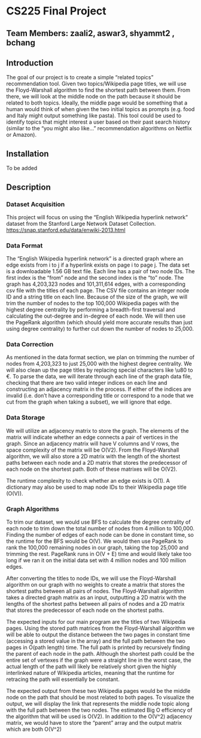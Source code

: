 # CS225 Final Project

## Team Members: zaali2, aswar3, shyammt2 , bchang

## Introduction

The goal of our project is to create a simple “related topics” recommendation tool. Given two topics/Wikipedia page titles, we will use the Floyd-Warshall algorithm to find the shortest path between them. From there, we will look at the middle node on the path because it should be related to both topics. Ideally, the middle page would be something that a human would think of when given the two initial topics as prompts (e.g. food and Italy might output something like pasta). This tool could be used to identify topics that might interest a user based on their past search history (similar to the “you might also like…” recommendation algorithms on Netflix or Amazon). 

## Installation
To be added

## Description
### Dataset Acquisition
This project will focus on using the “English Wikipedia hyperlink network” dataset from the Stanford Large Network Dataset Collection. 
https://snap.stanford.edu/data/enwiki-2013.html
### Data Format
The “English Wikipedia hyperlink network” is a directed graph where an edge exists from i to j if a hyperlink exists on page i to page j. 
The data set is a downloadable 1.56 GB text file. Each line has a pair of two node IDs. The first index is the “from” node and the second index is the “to” node. The graph has 4,203,323 nodes and 101,311,614 edges, with a corresponding csv file with the titles of each page. The CSV file contains an integer node ID and a string title on each line. Because of the size of the graph, we will trim the number of nodes to the top 100,000 Wikipedia pages with the highest degree centrality by performing a breadth-first traversal and calculating the out-degree and in-degree of each node. We will then use the PageRank algorithm (which should yield more accurate results than just using degree centrality) to further cut down the number of nodes to 25,000. 
### Data Correction
As mentioned in the data format section, we plan on trimming the number of nodes from 4,203,323 to just 25,000 with the highest degree centrality. We will also clean up the page titles by replacing special characters like \u80 to €. To parse the data, we will iterate through each line of the graph data file, checking that there are two valid integer indices on each line and constructing an adjacency matrix in the process. If either of the indices are invalid (i.e. don’t have a corresponding title or correspond to a node that we cut from the graph when taking a subset), we will ignore that edge. 
### Data Storage
We will utilize an adjacency matrix to store the graph. The elements of the matrix will indicate whether an edge connects a pair of vertices in the graph. Since an adjacency matrix will have V columns and V rows, the space complexity of the matrix will be O(V2). From the Floyd-Warshall algorithm, we will also store a 2D matrix with the length of the shortest paths between each node and a 2D matrix that stores the predecessor of each node on the shortest path. Both of these matrixes will be O(V2). 

The runtime complexity to check whether an edge exists is O(1). A dictionary may also be used to map node IDs to their Wikipedia page title (O(V)).
### Graph Algorithms
To trim our dataset, we would use BFS to calculate the degree centrality of each node to trim down the total number of nodes from 4 million to 100,000. Finding the number of edges of each node can be done in constant time, so the runtime for the BFS would be O(V). We would then use PageRank to rank the 100,000 remaining nodes in our graph, taking the top 25,000 and trimming the rest. PageRank runs in O(V + E) time and would likely take too long if we ran it on the initial data set with 4 million nodes and 100 million edges.

After converting the titles to node IDs, we will use the Floyd-Warshall algorithm on our graph with no weights to create a matrix that stores the shortest paths between all pairs of nodes. The Floyd-Warshall algorithm takes a directed graph matrix as an input, outputting a 2D matrix with the lengths of the shortest paths between all pairs of nodes and a 2D matrix that stores the predecessor of each node on the shortest paths. 

The expected inputs for our main program are the titles of two Wikipedia pages. Using the stored path matrices from the Floyd-Warshall algorithm we will be able to output the distance between the two pages in constant time (accessing a stored value in the array) and the full path between the two pages in O(path length) time. The full path is printed by recursively finding the parent of each node in the path. Although the shortest path could be the entire set of vertexes if the graph were a straight line in the worst case, the actual length of the path will likely be relatively short given the highly interlinked nature of Wikipedia articles, meaning that the runtime for retracing the path will essentially be constant. 

The expected output from these two Wikipedia pages would be the middle node on the path that should be most related to both pages. To visualize the output, we will display the link that represents the middle node topic along with the full path between the two nodes. The estimated Big O efficiency of the algorithm that will be used is O(V2). In addition to the O(V^2) adjacency matrix, we would have to store the “parent” array and the output matrix which are both O(V^2)






